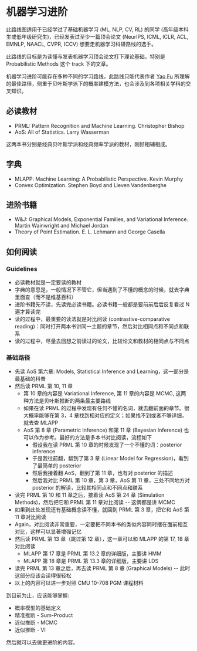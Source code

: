 # 机器学习进阶

此路线图适用于已经学过了基础机器学习 (ML, NLP, CV, RL) 的同学 (高年级本科生或低年级研究生)，已经发表过至少一篇顶会论文 (NeurIPS, ICML, ICLR, ACL, EMNLP, NAACL, CVPR, ICCV) 想要走机器学习科研路线的选手。

此路线的目标是为读懂与发表机器学习顶会论文打下理论基础，特别是 Probabilistic Methods 这个 track 下的文章。

机器学习进阶可能存在多种不同的学习路线，此路线只能代表作者 [Yao Fu](https://franxyao.github.io/) 所理解的最佳路径，侧重于贝叶斯学派下的概率建模方法，也会涉及到各项相关学科的交叉知识。

## 必读教材

- PRML: Pattern Recognition and Machine Learning. Christopher Bishop
- AoS: All of Statistics. Larry Wasserman

这两本书分别是经典贝叶斯学派和经典频率学派的教材，刚好相辅相成。

## 字典

- MLAPP: Machine Learning: A Probabilistic Perspective. Kevin Murphy
- Convex Optimization. Stephen Boyd and Lieven Vandenberghe

## 进阶书籍

- W&J: Graphical Models, Exponential Families, and Variational Inference. Martin Wainwright and Michael Jordan
- Theory of Point Estimation. E. L. Lehmann and George Casella

## 如何阅读

### Guidelines

- 必读教材就是一定要读的教材
- 字典的意思是，一般情况下不管它，但当遇到了不懂的概念的时候，就去字典里面查（而不是维基百科）
- 进阶书籍先不读，先读完必读书籍。必读书籍一般都是要前前后后反复看过 N 遍才算读完
- 读的过程中，最重要的读法就是对比阅读 (contrastive-comparative reading)：同时打开两本书讲同一主题的章节，然后对比相同点和不同点和联系
- 读的过程中，尽量去回想之前读过的论文，比较论文和教材的相同点与不同点

### 基础路径

- 先读 AoS 第六章: Models, Statistical Inference and Learning，这一部分是最基础的科普
- 然后读 PRML 第 10, 11 章
  - 第 10 章的内容是 Variational Inference, 第 11 章的内容是 MCMC, 这两种方法是贝叶斯推断的两条最主要路线
  - 如果在读 PRML 的过程中发现有任何不懂的名词，就去翻前面的章节。很大概率能够在第 3，4 章找到相对应的定义；如果找不到或者不够详细，就去查 MLAPP
  - AoS 第 8 章 (Parametric Inference) 和第 11 章 (Bayesian Inference) 也可以作为参考。最好的方法是多本书对比阅读，流程如下
    - 假设我在读 PRML 第 10 章的时候发现了一个不懂的词：posterior inference
    - 于是我往前翻，翻到了第 3 章 (Linear Model for Regression)，看到了最简单的 posterior
    - 然后我接着翻 AoS，翻到了第 11 章，也有对 posterior 的描述
    - 然后我对比 PRML 第 10 章，第 3 章，AoS 第 11 章，三处不同地方对 posterior 的解读，比较其相同点和不同点和联系
- 读完 PRML 第 10 和 11 章之后，接着读 AoS 第 24 章 (Simulation Methods)，然后把它和 PRML 第 11 章对比阅读 -- 这俩都是讲 MCMC
- 如果到此处发现还有基础概念读不懂，就回到 PRML 第 3 章，把它和 AoS 第 11 章对比阅读
- Again，对比阅读非常重要，一定要把不同本书的类似内容同时摆在面前相互对比，这样可以显著增强记忆
- 然后读 PRML 第 13 章（跳过第 12 章），这一章可以和 MLAPP 的第 17, 18 章对比阅读
  - MLAPP 第 17 章是 PRML 第 13.2 章的详细版，主要讲 HMM
  - MLAPP 第 18 章是 PRML 第 13.3 章的详细版，主要讲 LDS
- 读完 PRML 第 13 章之后，再去读 PRML 第 8 章 (Graphical Models) -- 此时这部分应该会读得很轻松
- 以上的内容可以进一步对照 CMU 10-708 PGM 课程材料

到目前为止，应该能够掌握:

- 概率模型的基础定义
- 精准推断 - Sum-Product
- 近似推断 - MCMC
- 近似推断 - VI

然后就可以去做更进阶的内容。
